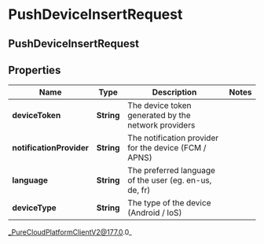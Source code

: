# PushDeviceInsertRequest

## PushDeviceInsertRequest

## Properties

|Name | Type | Description | Notes|
|------------ | ------------- | ------------- | -------------|
| **deviceToken** | **String** | The device token generated by the network providers | |
| **notificationProvider** | **String** | The notification provider for the device (FCM / APNS) | |
| **language** | **String** | The preferred language of the user (eg. en-us, de, fr) | |
| **deviceType** | **String** | The type of the device (Android / IoS) | |



_PureCloudPlatformClientV2@177.0.0_

